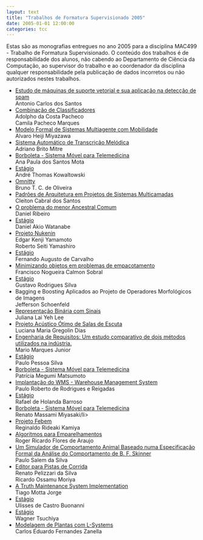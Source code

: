 ```yaml
---
layout: text
title: "Trabalhos de Formatura Supervisionado 2005"
date: 2005-01-01 12:00:00
categories: tcc
---
```

Estas são as monografias entregues no ano 2005 para a disciplina MAC499 - Trabalho de Formatura Supervisionado. O conteúdo dos trabalhos é de responsabilidade dos alunos, não cabendo ao Departamento de Ciência da Computação, ao supervisor do trabalho e ao coordenador da disciplina qualquer responsabilidade pela publicação de dados incorretos ou não autorizados nestes trabalhos. 

<ul class="tccs collection">


<li class="collection-item"><a href="https://bcc.ime.usp.br/tccs/2005/acsantos/">Estudo de máquinas de suporte vetorial e sua aplicação na detecção de spam </a><br>Antonio Carlos dos Santos</li>

<li class="collection-item"><a href="https://bcc.ime.usp.br/tccs/2005/adolpho/">Combinação de Classificadores</a><br>Adolpho da Costa Pacheco<br>Camila Pacheco Marques</li>

<li class="collection-item"><a href="https://bcc.ime.usp.br/tccs/2005/alvaro/">Modelo Formal de Sistemas Multiagente com Mobilidade</a><br>Alvaro Heiji Miyazawa</li>

<li class="collection-item"><a href="https://bcc.ime.usp.br/tccs/2005/amitre/">Sistema Automático de Transcrição Melódica</a><br>Adriano Brito Mitre</li>

<li class="collection-item"><a href="https://bcc.ime.usp.br/tccs/2005/anapaula/">Borboleta - Sistema Móvel para Telemedicina</a><br>Ana Paula dos Santos Mota</li>

<li class="collection-item"><a href="https://bcc.ime.usp.br/tccs/2005/andre/">Estágio</a><br>André Thomas Kowaltowski</li>

<li class="collection-item"><a href="https://bcc.ime.usp.br/tccs/2005/btco/">Omnitty</a><br>Bruno T. C. de Oliveira</li>

<li class="collection-item"><a href="https://bcc.ime.usp.br/tccs/2005/cleiton/">Padrões de Arquitetura em Projetos de Sistemas 
Multicamadas</a><br>Cleiton Cabral dos Santos</li>

<li class="collection-item"><a href="https://bcc.ime.usp.br/tccs/2005/daniel/">O problema do menor Ancestral Comum</a><br>Daniel Ribeiro</li>

<li class="collection-item"><a href="https://bcc.ime.usp.br/tccs/2005/daw/">Estágio</a><br>Daniel Akio Watanabe </li>

<li class="collection-item"><a href="https://bcc.ime.usp.br/tccs/2005/edgar/">Projeto Nukenin</a><br>Edgar Kenji Yamamoto <br>Roberto Seiti Yamashiro</li>

<li class="collection-item"><a href="https://bcc.ime.usp.br/tccs/2005/fecarvalho/">Estágio</a><br>Fernando Augusto de Carvalho</li>

<li class="collection-item"><a href="https://bcc.ime.usp.br/tccs/2005/fsobral/">Minimizando objetos em problemas de empacotamento</a><br>Francisco Nogueira Calmon Sobral</li>

<li class="collection-item"><a href="https://bcc.ime.usp.br/tccs/2005/gustavo/">Estágio</a><br>Gustavo Rodrigues Silva</li>

<li class="collection-item"><a href="https://bcc.ime.usp.br/tccs/2005/jeff/"></a>Bagging e Boosting Aplicados ao Projeto de Operadores Morfológicos de Imagens<br>Jefferson Schoenfeld</li>

<li class="collection-item"><a href="https://bcc.ime.usp.br/tccs/2005/juliana/">Representação Binária com Sinais</a><br>Juliana Lai Yeh Lee</li>

<li class="collection-item"><a href="https://bcc.ime.usp.br/tccs/2005/luciana/">Projeto Acústico Ótimo de Salas de Escuta</a><br>Luciana Maria Gregolin Dias</li>

<li class="collection-item"><a href="https://bcc.ime.usp.br/tccs/2005/mario/">Engenharia de Requisitos:
Um estudo comparativo de dois métodos utilizados na indústria.</a><br>Mario Marques Junior</li>

<li class="collection-item"><a href="https://bcc.ime.usp.br/tccs/2005/old-ppessoa/">Estágio</a><br>Paulo Pessoa Silva</li>

<li class="collection-item"><a href="https://bcc.ime.usp.br/tccs/2005/patty/">Borboleta - Sistema Móvel para Telemedicina</a><br>Patrícia Megumi Matsumoto</li>

<li class="collection-item"><a href="https://bcc.ime.usp.br/tccs/2005/prrr/">Implantação do WMS - Warehouse Management System</a><br>Paulo Roberto de Rodrigues e Reigadas</li>

<li class="collection-item"><a href="https://bcc.ime.usp.br/tccs/2005/rafael/">Estágio</a><br>Rafael de Holanda Barroso</li>

<li class="collection-item"><a href="https://bcc.ime.usp.br/tccs/2005/renato/">Borboleta - Sistema Móvel para Telemedicina</a><br>Renato Massami Miyasaki/li>

<li class="collection-item"><a href="https://bcc.ime.usp.br/tccs/2005/rideaki/">Projeto Febem</a><br>Reginaldo Rideaki Kamiya</li>

<li class="collection-item"><a href="https://bcc.ime.usp.br/tccs/2005/roger/"> Algoritmos para Emparelhamentos</a><br>Roger Ricardo Flores de Araujo</li>

<li class="collection-item"><a href="https://bcc.ime.usp.br/tccs/2005/salem/">Um Simulador de Comportamento Animal Baseado numa Especificação Formal da Análise do Comportamento de B. F. Skinner </a><br> 	Paulo Salem da Silva</li>

<li class="collection-item"><a href="https://bcc.ime.usp.br/tccs/2005/tato/">Editor para Pistas de Corrida</a><br> Renato Pelizzari da Silva<br>Ricardo Ossamu Moriya</li>

<li class="collection-item"><a href="https://bcc.ime.usp.br/tccs/2005/tiago/">A Truth Maintenance System Implementation</a><br>Tiago Motta Jorge</li>

<li class="collection-item"><a href="https://bcc.ime.usp.br/tccs/2005/ulisses/">Estágio</a><br> Ulisses de Castro Buonanni</li>

<li class="collection-item"><a href="https://bcc.ime.usp.br/tccs/2005/wagner/">Estágio</a><br>Wagner Tsuchiya</li>

<li class="collection-item"><a href="https://bcc.ime.usp.br/tccs/2005/zanella/">Modelagem de Plantas com L-Systems</a><br>Carlos Eduardo Fernandes Zanella</li>
